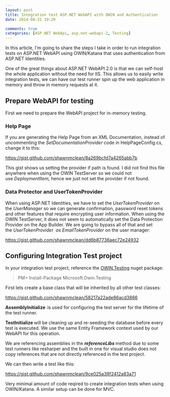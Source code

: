 ```yaml
---
layout: post
title: Integration test ASP.NET WebAPI with OWIN and Authentication
date: 2014-08-31 19:29

comments: true
categories: [ASP.NET WebApi, asp.net-webapi-2, Testing]
---
```

In this article, I'm going to share the steps I take in order to run integration tests on ASP.NET WebAPI using OWIN/Katana that uses authentication from ASP.NET Identities.

One of the great things about ASP.NET WebAPI 2.0 is that we can self-host the whole application without the need for IIS. This allows us to easily write integration tests, we can have our test runner spin up the web application in memory and throw in memory requests at it.
<h2>Prepare WebAPI for testing</h2>
First we need to prepare the WebAPI project for in-memory testing.
<h3>Help Page</h3>
If you are generating the Help Page from an XML Documentation, instead of uncommenting the <em>SetDocumentationProvider</em> code in HelpPageConfig.cs, change it to this:

https://gist.github.com/shawnmclean/8a269bcfd7a4265abb7b

This gist shows us setting the provider if path is found. I did not find this file anywhere when using the OWIN TestServer so we could not use <em>DeploymentItem, </em>hence we just not set the provider if not found.
<h3>Data Protector and UserTokenProvider</h3>
When using ASP.NET Identities, we have to set the <em>UserTokenProvider </em>on the <i>UserManager </i>so we can generate confirmation, password reset tokens and other features that require encrypting user information. When using the OWIN TestServer, it does not seem to automatically set the Data Protection Provider on the App Builder. We are going to bypass all of that and set the <em>UserTokenProvider  as EmailTokenProvider </em>on the user manager:

https://gist.github.com/shawnmclean/dd6b87736aec72e24932
<h2>Configuring Integration Test project</h2>
In your integration test project, reference the <a title="OWIN Testing Nuget package" href="https://www.nuget.org/packages/Microsoft.Owin.Testing/" target="_blank">OWIN.Testing</a> nuget package:
<blockquote>PM&gt; Install-Package Microsoft.Owin.Testing</blockquote>
First lets create a base class that will be inherited by all other test classes:

https://gist.github.com/shawnmclean/58217a22ade86acd3866

<strong>AssemblyInitialize  </strong>is used for configuring the test server for the lifetime of the test runner.

<strong>TestInitialize </strong>will be cleaning up and re-seeding the database before every test is executed. We use the same Entity Framework context used by our WebAPI for this operation.

We are referencing assemblies in the <strong><em>referenceLibs</em> </strong>method due to some test runners like resharper and the built in one for visual studio does not copy references that are not directly referenced in the test project.

We can then write a test like this:

https://gist.github.com/shawnmclean/9ce025a39f2412a83a71

Very minimal amount of code reqired to create integration tests when using OWIN/Katana. A similar setup can be done for MVC.

&nbsp;

&nbsp;
